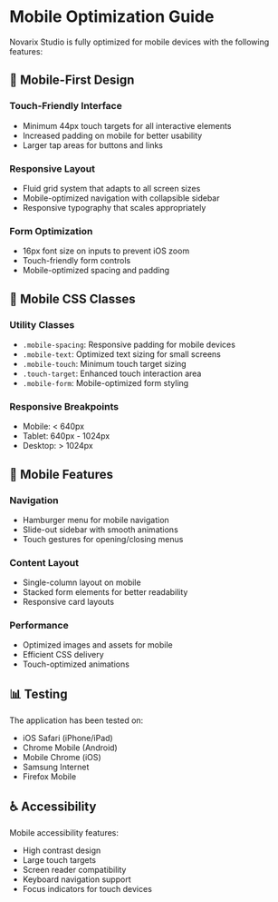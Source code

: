 # Mobile Optimization Guide

Novarix Studio is fully optimized for mobile devices with the following features:

## 📱 Mobile-First Design

### Touch-Friendly Interface
- Minimum 44px touch targets for all interactive elements
- Increased padding on mobile for better usability
- Larger tap areas for buttons and links

### Responsive Layout
- Fluid grid system that adapts to all screen sizes
- Mobile-optimized navigation with collapsible sidebar
- Responsive typography that scales appropriately

### Form Optimization
- 16px font size on inputs to prevent iOS zoom
- Touch-friendly form controls
- Mobile-optimized spacing and padding

## 🎨 Mobile CSS Classes

### Utility Classes
- `.mobile-spacing`: Responsive padding for mobile devices
- `.mobile-text`: Optimized text sizing for small screens
- `.mobile-touch`: Minimum touch target sizing
- `.touch-target`: Enhanced touch interaction area
- `.mobile-form`: Mobile-optimized form styling

### Responsive Breakpoints
- Mobile: < 640px
- Tablet: 640px - 1024px
- Desktop: > 1024px

## 🔧 Mobile Features

### Navigation
- Hamburger menu for mobile navigation
- Slide-out sidebar with smooth animations
- Touch gestures for opening/closing menus

### Content Layout
- Single-column layout on mobile
- Stacked form elements for better readability
- Responsive card layouts

### Performance
- Optimized images and assets for mobile
- Efficient CSS delivery
- Touch-optimized animations

## 📊 Testing

The application has been tested on:
- iOS Safari (iPhone/iPad)
- Chrome Mobile (Android)
- Mobile Chrome (iOS)
- Samsung Internet
- Firefox Mobile

## ♿ Accessibility

Mobile accessibility features:
- High contrast design
- Large touch targets
- Screen reader compatibility
- Keyboard navigation support
- Focus indicators for touch devices